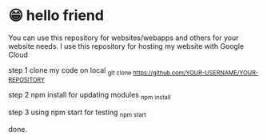 # 😁 hello friend
You can use this repository for websites/webapps and others for your website needs. I use this repository for hosting my website with Google Cloud

step 1 clone my code on local 
<sub> git clone https://github.com/YOUR-USERNAME/YOUR-REPOSITORY </sub>

step 2 npm install for updating modules
<sub> npm install </sub>

step 3 using npm start for testing 
<sub> npm start </sub>

done.
